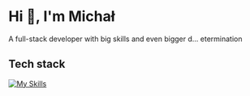# Hi 👋, I'm Michał
A full-stack developer with big skills and even bigger d... etermination
## Tech stack
[![My Skills](https://skillicons.dev/icons?i=ts,js,html,css,tailwind,nodejs,express,react,electron,py,django,cs,dotnet,postman,mongodb,supabase&perline=8)](https://skillicons.dev)


<!--
<div align="center">
  <img src="https://github-readme-stats-blond-nine-78.vercel.app/api/top-langs/?username=MParchan&layout=compact" alt="Top Languages">
</div>
-->
